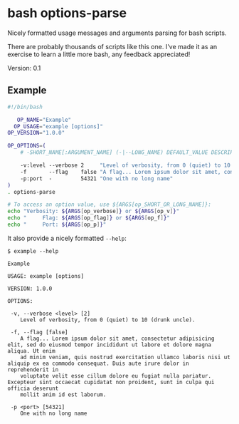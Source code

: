 # bash options-parse

Nicely formatted usage messages and arguments parsing for bash scripts.

There are probably thousands of scripts like this one. I've made it as an exercise to learn a little more bash, any feedback appreciated!

Version: 0.1

## Example

```bash
#!/bin/bash

   OP_NAME="Example"
  OP_USAGE="example [options]"
OP_VERSION="1.0.0"

OP_OPTIONS=(
	# -SHORT_NAME[:ARGUMENT_NAME] (-|--LONG_NAME) DEFAULT_VALUE DESCRIPTION

	-v:level --verbose 2     "Level of verbosity, from 0 (quiet) to 10 (drunk uncle)."
	-f       --flag    false "A flag... Lorem ipsum dolor sit amet, consectetur adipisicing elit, sed do eiusmod tempor incididunt ut labore et dolore magna aliqua. Ut enim ad minim veniam, quis nostrud exercitation ullamco laboris nisi ut aliquip ex ea commodo consequat. Duis aute irure dolor in reprehenderit in voluptate velit esse cillum dolore eu fugiat nulla pariatur. Excepteur sint occaecat cupidatat non proident, sunt in culpa qui officia deserunt mollit anim id est laborum."
	-p:port  -         54321 "One with no long name"
)
. options-parse

# To access an option value, use ${ARGS[op_SHORT_OR_LONG_NAME]}:
echo "Verbosity: ${ARGS[op_verbose]} or ${ARGS[op_v]}"
echo "     Flag: ${ARGS[op_flag]} or ${ARGS[op_f]}"
echo "     Port: ${ARGS[op_p]}"
```

It also provide a nicely formatted `--help`:

	$ example --help
	
	Example

	USAGE: example [options]

	VERSION: 1.0.0

	OPTIONS:

	 -v, --verbose <level> [2]
	    Level of verbosity, from 0 (quiet) to 10 (drunk uncle).

	 -f, --flag [false]
	    A flag... Lorem ipsum dolor sit amet, consectetur adipisicing elit, sed do eiusmod tempor incididunt ut labore et dolore magna aliqua. Ut enim 
	    ad minim veniam, quis nostrud exercitation ullamco laboris nisi ut aliquip ex ea commodo consequat. Duis aute irure dolor in reprehenderit in 
	    voluptate velit esse cillum dolore eu fugiat nulla pariatur. Excepteur sint occaecat cupidatat non proident, sunt in culpa qui officia deserunt 
	    mollit anim id est laborum.

	 -p <port> [54321]
	    One with no long name
